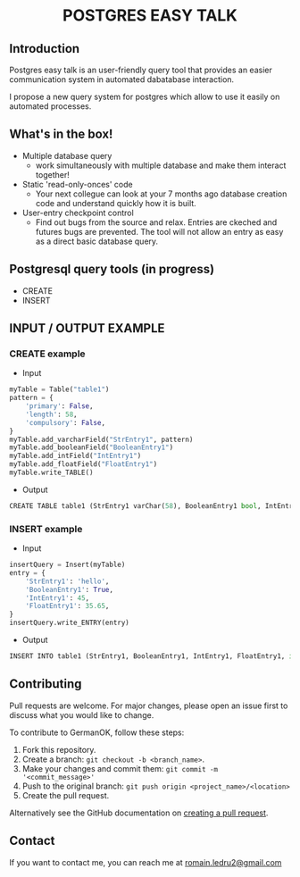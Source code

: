 <h1 align="center">
    POSTGRES EASY TALK
</h1>

## Introduction

Postgres easy talk is an user-friendly query tool that provides an easier communication system in automated dabatabase interaction.

I propose a new query system for postgres which allow to use it easily on automated processes.

## What's in the box!

- Multiple database query
    - work simultaneously with multiple database and make them interact together!
- Static 'read-only-onces' code
    - Your next collegue can look at your 7 months ago database creation code and understand quickly how it is built.
- User-entry checkpoint control
    - Find out bugs from the source and relax. Entries are ckeched and futures bugs are prevented. The tool will not allow an entry as easy as a direct basic database query.

## Postgresql query tools (in progress)

- CREATE
- INSERT

## INPUT / OUTPUT EXAMPLE

### CREATE example

* Input

```python
myTable = Table("table1")
pattern = {
    'primary': False,
    'length': 58,
    'compulsory': False,
}
myTable.add_varcharField("StrEntry1", pattern)
myTable.add_booleanField("BooleanEntry1")
myTable.add_intField("IntEntry1")
myTable.add_floatField("FloatEntry1")
myTable.write_TABLE()
```

* Output

```python
CREATE TABLE table1 (StrEntry1 varChar(58), BooleanEntry1 bool, IntEntry1 int, FloatEntry1 float, id int)
```

### INSERT example

* Input

```python
insertQuery = Insert(myTable)
entry = {
    'StrEntry1': 'hello',
    'BooleanEntry1': True,
    'IntEntry1': 45,
    'FloatEntry1': 35.65,
}
insertQuery.write_ENTRY(entry)
```

* Output

```python
INSERT INTO table1 (StrEntry1, BooleanEntry1, IntEntry1, FloatEntry1, id) VALUES (hello, True, 45, 35.65, None)
```

## Contributing
Pull requests are welcome. For major changes, please open an issue first to discuss what you would like to change.

To contribute to GermanOK, follow these steps:

1. Fork this repository.
2. Create a branch: `git checkout -b <branch_name>`.
3. Make your changes and commit them: `git commit -m '<commit_message>'`
4. Push to the original branch: `git push origin <project_name>/<location>`
5. Create the pull request.

Alternatively see the GitHub documentation on [creating a pull request](https://help.github.com/en/github/collaborating-with-issues-and-pull-requests/creating-a-pull-request).

## Contact

If you want to contact me, you can reach me at romain.ledru2@gmail.com
